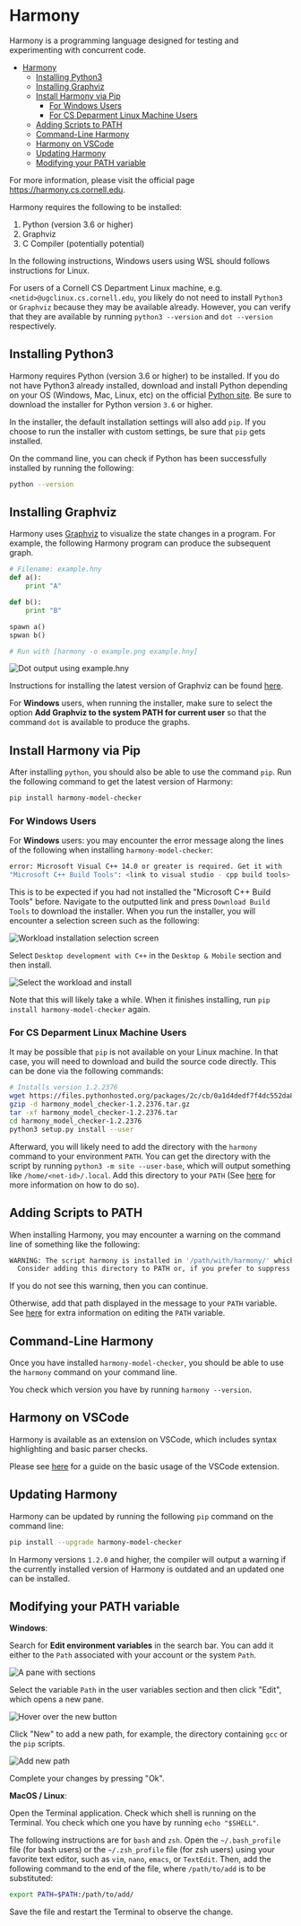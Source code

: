 # Harmony

Harmony is a programming language designed for testing and experimenting with concurrent code.

- [Harmony](#harmony)
  - [Installing Python3](#installing-python3)
  - [Installing Graphviz](#installing-graphviz)
  - [Install Harmony via Pip](#install-harmony-via-pip)
    - [For Windows Users](#for-windows-users)
    - [For CS Deparment Linux Machine Users](#for-cs-deparment-linux-machine-users)
  - [Adding Scripts to PATH](#adding-scripts-to-path)
  - [Command-Line Harmony](#command-line-harmony)
  - [Harmony on VSCode](#harmony-on-vscode)
  - [Updating Harmony](#updating-harmony)
  - [Modifying your PATH variable](#modifying-your-path-variable)

For more information, please visit the official page https://harmony.cs.cornell.edu.

Harmony requires the following to be installed:

1. Python (version 3.6 or higher)
2. Graphviz
3. C Compiler (potentially potential)

In the following instructions, Windows users using WSL should follows instructions for Linux.

For users of a Cornell CS Department Linux machine, e.g. `<netid>@ugclinux.cs.cornell.edu`, you likely do not need to install `Python3` or `Graphviz` because they may be available already. However, you can verify that they are available by running `python3 --version` and `dot --version` respectively.

## Installing Python3

Harmony requires Python (version 3.6 or higher) to be installed. If you do not have Python3 already installed, download and install Python depending on your OS (Windows, Mac, Linux, etc) on the official [Python site](https://www.python.org/downloads/). Be sure to download the installer for Python version `3.6` or higher.

In the installer, the default installation settings will also add `pip`. If you choose to run the installer with custom settings, be sure that `pip` gets installed.

On the command line, you can check if Python has been successfully installed by running the following:

```sh
python --version
```

## Installing Graphviz

Harmony uses [Graphviz](https://graphviz.org/) to visualize the state changes in a program. For example, the following Harmony program can produce the subsequent graph.

```py
# Filename: example.hny
def a():
    print "A"

def b():
    print "B"

spawn a()
spwan b()

# Run with [harmony -o example.png example.hny]
```

![Dot output using example.hny](https://harmony.cs.cornell.edu/docs/textbook/figures/simple-graph-example.png "Dot output")

Instructions for installing the latest version of Graphviz can be found [here](https://graphviz.org/download/).

For **Windows** users, when running the installer, make sure to select the option **Add Graphviz to the system PATH for current user** so that the command `dot` is available to produce the graphs.

## Install Harmony via Pip

After installing `python`, you should also be able to use the command `pip`. Run the following command to get the latest version of Harmony:

```sh
pip install harmony-model-checker
```

### For Windows Users

For **Windows** users: you may encounter the error message along the lines of the following when installing `harmony-model-checker`:

```sh
error: Microsoft Visual C++ 14.0 or greater is required. Get it with
"Microsoft C++ Build Tools": <link to visual studio - cpp build tools>
```

This is to be expected if you had not installed the "Microsoft C++ Build Tools" before. Navigate to the outputted link and press `Download Build Tools` to download the installer. When you run the installer, you will encounter a selection screen such as the following:

![Workload installation selection screen](https://harmony.cs.cornell.edu/docs/textbook/figures/find-c%2B%2B-build-tools.png "Worload installation selection screen")

Select `Desktop development with C++` in the `Desktop & Mobile` section and then install.

![Select the workload and install](https://harmony.cs.cornell.edu/docs/textbook/figures/press-install-c%2B%2B-build-tools.png "Select the workload and install")

Note that this will likely take a while. When it finishes installing, run `pip install harmony-model-checker` again.


### For CS Deparment Linux Machine Users

It may be possible that `pip` is not available on your Linux machine. In that case, you will need to download and build the source code directly. This can be done via the following commands:

```sh
# Installs version 1.2.2376
wget https://files.pythonhosted.org/packages/2c/cb/0a1d4dedf7f4dc552da831b28bde842c74bed251d75dd58d9f56fc688b04/harmony_model_checker-1.2.2376.tar.gz
gzip -d harmony_model_checker-1.2.2376.tar.gz
tar -xf harmony_model_checker-1.2.2376.tar
cd harmony_model_checker-1.2.2376
python3 setup.py install --user
```

Afterward, you will likely need to add the directory with the `harmony` command to your environment `PATH`. You can get the directory with the script by running `python3 -m site --user-base`, which will output something like `/home/<net-id>/.local`. Add this directory to your `PATH` (See [here](#modifying-your-path-variable) for more information on how to do so).

## Adding Scripts to PATH

When installing Harmony, you may encounter a warning on the command line of something like the following:

```sh
WARNING: The script harmony is installed in '/path/with/harmony/' which is not on PATH.
  Consider adding this directory to PATH or, if you prefer to suppress this warning, use --no-warn-script-location.
```

If you do not see this warning, then you can continue.

Otherwise, add that path displayed in the message to your `PATH` variable. See [here](#modifying-your-path-variable) for extra information on editing the `PATH` variable.

## Command-Line Harmony

Once you have installed `harmony-model-checker`, you should be able to use the `harmony` command on your command line.

You check which version you have by running `harmony --version`.

## Harmony on VSCode

Harmony is available as an extension on VSCode, which includes syntax highlighting and basic parser checks.

Please see [here](https://marketplace.visualstudio.com/items?itemName=kevinsun-dev-cornell.harmonylang) for a guide on the basic usage of the VSCode extension.

## Updating Harmony

Harmony can be updated by running the following `pip` command on the command line:

```sh
pip install --upgrade harmony-model-checker
```

In Harmony versions `1.2.0` and higher, the compiler will output a warning if the currently installed version of Harmony is outdated and an updated one can be installed.

## Modifying your PATH variable

**Windows**:

Search for **Edit environment variables** in the search bar. You can add it either to the `Path` associated with your account or the system `Path`.

![A pane with sections](https://harmony.cs.cornell.edu/docs/textbook/figures/first-pane.png "First pane")

Select the variable `Path` in the user variables section and then click "Edit", which opens a new pane.

![Hover over the new button](https://harmony.cs.cornell.edu/docs/textbook/figures/hover-new.png "Hovering over the new button")

Click "New" to add a new path, for example, the directory containing `gcc` or the `pip` scripts.

![Add new path](https://harmony.cs.cornell.edu/docs/textbook/figures/adding-new-path.png "Adding new path")

Complete your changes by pressing "Ok".

**MacOS / Linux**:

Open the Terminal application. Check which shell is running on the Terminal. You check which one you have by running `echo "$SHELL"`.

The following instructions are for `bash` and `zsh`. Open the `~/.bash_profile` file (for bash users) or the `~/.zsh_profile` file (for zsh users) using your favorite text editor, such as `vim`, `nano`, `emacs`, or `TextEdit`. Then, add the following command to the end of the file, where `/path/to/add` is to be substituted:

```sh
export PATH=$PATH:/path/to/add/
```

Save the file and restart the Terminal to observe the change.
